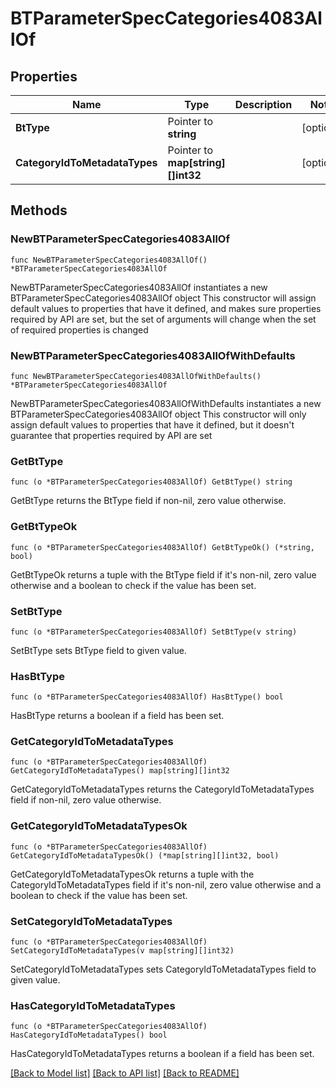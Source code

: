 # BTParameterSpecCategories4083AllOf

## Properties

Name | Type | Description | Notes
------------ | ------------- | ------------- | -------------
**BtType** | Pointer to **string** |  | [optional] 
**CategoryIdToMetadataTypes** | Pointer to **map[string][]int32** |  | [optional] 

## Methods

### NewBTParameterSpecCategories4083AllOf

`func NewBTParameterSpecCategories4083AllOf() *BTParameterSpecCategories4083AllOf`

NewBTParameterSpecCategories4083AllOf instantiates a new BTParameterSpecCategories4083AllOf object
This constructor will assign default values to properties that have it defined,
and makes sure properties required by API are set, but the set of arguments
will change when the set of required properties is changed

### NewBTParameterSpecCategories4083AllOfWithDefaults

`func NewBTParameterSpecCategories4083AllOfWithDefaults() *BTParameterSpecCategories4083AllOf`

NewBTParameterSpecCategories4083AllOfWithDefaults instantiates a new BTParameterSpecCategories4083AllOf object
This constructor will only assign default values to properties that have it defined,
but it doesn't guarantee that properties required by API are set

### GetBtType

`func (o *BTParameterSpecCategories4083AllOf) GetBtType() string`

GetBtType returns the BtType field if non-nil, zero value otherwise.

### GetBtTypeOk

`func (o *BTParameterSpecCategories4083AllOf) GetBtTypeOk() (*string, bool)`

GetBtTypeOk returns a tuple with the BtType field if it's non-nil, zero value otherwise
and a boolean to check if the value has been set.

### SetBtType

`func (o *BTParameterSpecCategories4083AllOf) SetBtType(v string)`

SetBtType sets BtType field to given value.

### HasBtType

`func (o *BTParameterSpecCategories4083AllOf) HasBtType() bool`

HasBtType returns a boolean if a field has been set.

### GetCategoryIdToMetadataTypes

`func (o *BTParameterSpecCategories4083AllOf) GetCategoryIdToMetadataTypes() map[string][]int32`

GetCategoryIdToMetadataTypes returns the CategoryIdToMetadataTypes field if non-nil, zero value otherwise.

### GetCategoryIdToMetadataTypesOk

`func (o *BTParameterSpecCategories4083AllOf) GetCategoryIdToMetadataTypesOk() (*map[string][]int32, bool)`

GetCategoryIdToMetadataTypesOk returns a tuple with the CategoryIdToMetadataTypes field if it's non-nil, zero value otherwise
and a boolean to check if the value has been set.

### SetCategoryIdToMetadataTypes

`func (o *BTParameterSpecCategories4083AllOf) SetCategoryIdToMetadataTypes(v map[string][]int32)`

SetCategoryIdToMetadataTypes sets CategoryIdToMetadataTypes field to given value.

### HasCategoryIdToMetadataTypes

`func (o *BTParameterSpecCategories4083AllOf) HasCategoryIdToMetadataTypes() bool`

HasCategoryIdToMetadataTypes returns a boolean if a field has been set.


[[Back to Model list]](../README.md#documentation-for-models) [[Back to API list]](../README.md#documentation-for-api-endpoints) [[Back to README]](../README.md)


